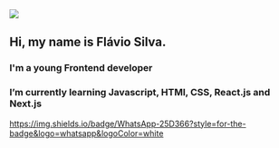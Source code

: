 <img src="my-profile.jpg" />


## Hi, my name is Flávio Silva. 

### I'm a young Frontend developer
### I’m currently learning Javascript, HTMl, CSS, React.js and Next.js 

<a href="https://google.com"> https://img.shields.io/badge/WhatsApp-25D366?style=for-the-badge&logo=whatsapp&logoColor=white </a>
 <!--
**flavicon/flavicon** is a ✨ _special_ ✨ repository because its `README.md` (this file) appears on your GitHub profile.

Here are some ideas to get you started:

- 🔭 I’m currently working on ...
- 🌱 I’m currently learning ...
- 👯 I’m looking to collaborate on ...
- 🤔 I’m looking for help with ...
- 💬 Ask me about ...
- 📫 How to reach me: ...
- 😄 Pronouns: ...
- ⚡ Fun fact: ...
-->

